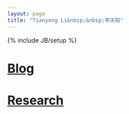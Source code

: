 ```yaml
---
layout: page
title: "Tianyang Li&nbsp;&nbsp;李天阳"
---
```

{% include JB/setup %}

<!--
<br>
<ul>
    <li><a href="/blog.html">Blog</a><br><br></li>
    <li><a href="/research/">Research</a><br></li>
</ul>
<br>
-->

# [Blog](/blog.html)

# [Research](/research/)

